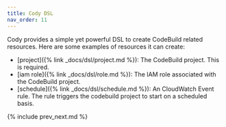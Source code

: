 ```yaml
---
title: Cody DSL
nav_order: 11
---
```


Cody provides a simple yet powerful DSL to create CodeBuild related resources.  Here are some examples of resources it can create:

* [project]({% link _docs/dsl/project.md %}): The CodeBuild project. This is required.
* [iam role]({% link _docs/dsl/role.md %}): The IAM role associated with the CodeBuild project.
* [schedule]({% link _docs/dsl/schedule.md %}): An CloudWatch Event rule. The rule triggers the codebuild project to start on a scheduled basis.

{% include prev_next.md %}
